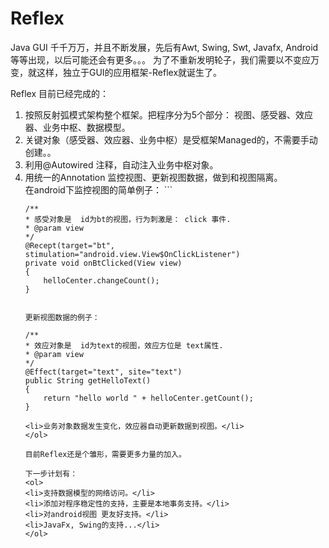 ﻿# Reflex
Java GUI 千千万万，并且不断发展，先后有Awt, Swing, Swt, Javafx, Android等等出现，以后可能还会有更多。。。
为了不重新发明轮子，我们需要以不变应万变，就这样，独立于GUI的应用框架-Reflex就诞生了。


Reflex 目前已经完成的：
<ol>
<li>按照反射弧模式架构整个框架。把程序分为5个部分： 视图、感受器、效应器、业务中枢、数据模型。</li>
<li>关键对象（感受器、效应器、业务中枢）是受框架Managed的，不需要手动创建。。</li>
<li>利用@Autowired 注释，自动注入业务中枢对象。</li>
<li>用统一的Annotation 监控视图、更新视图数据，做到和视图隔离。</li>
 在android下监控视图的简单例子： 
```

	/**
	* 感受对象是  id为bt的视图，行为刺激是： click 事件.
	* @param view
	*/
	@Recept(target="bt", stimulation="android.view.View$OnClickListener")
	private void onBtClicked(View view)
	{
	    helloCenter.changeCount();
	}
	
```

更新视图数据的例子：
``` 

	/**
	* 效应对象是  id为text的视图，效应方位是 text属性.
	* @param view
	*/
	@Effect(target="text", site="text")
	public String getHelloText()
	{
		return "hello world " + helloCenter.getCount();
	}
	
```	
<li>业务对象数据发生变化，效应器自动更新数据到视图。</li>
</ol>

目前Reflex还是个雏形，需要更多力量的加入。

下一步计划有：
<ol>
<li>支持数据模型的网络访问。</li>
<li>添加对程序稳定性的支持，主要是本地事务支持。</li>
<li>对android视图 更友好支持。</li>
<li>JavaFx, Swing的支持...</li>
</ol>

